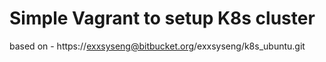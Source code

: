 # Simple Vagrant to setup K8s cluster
based on - https://exxsyseng@bitbucket.org/exxsyseng/k8s_ubuntu.git

